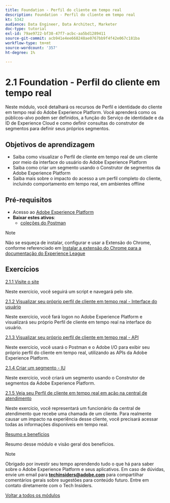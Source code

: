 ```yaml
---
title: Foundation - Perfil do cliente em tempo real
description: Foundation - Perfil do cliente em tempo real
kt: 5342
audience: Data Engineer, Data Architect, Marketer
doc-type: tutorial
exl-id: 79ae9722-bf38-47f7-acbc-aa5bd1289411
source-git-commit: acb941e4ee668248ae0767bb9f4f42e067c181ba
workflow-type: tm+mt
source-wordcount: '357'
ht-degree: 1%

---
```


# 2.1 Foundation - Perfil do cliente em tempo real

Neste módulo, você detalhará os recursos de Perfil e identidade do cliente em tempo real do Adobe Experience Platform. Você aprenderá como os públicos-alvo podem ser definidos, a função do Serviço de identidade e da ID de Experience Cloud e como definir consultas do construtor de segmentos para definir seus próprios segmentos.

## Objetivos de aprendizagem

- Saiba como visualizar o Perfil de cliente em tempo real de um cliente por meio da interface do usuário do Adobe Experience Platform
- Saiba como criar um segmento usando o Construtor de segmentos da Adobe Experience Platform
- Saiba mais sobre o impacto do acesso a um perfil completo do cliente, incluindo comportamento em tempo real, em ambientes offline

## Pré-requisitos

- Acesso ao [Adobe Experience Platform](https://experience.adobe.com/platform)
- **Baixar estes ativos**:
   - [coleções do Postman](./../../../assets/postman/postman_profile.zip)

>[!NOTE]
>
>Não se esqueça de instalar, configurar e usar a Extensão do Chrome, conforme referenciado em [Instalar a extensão do Chrome para a documentação do Experience League](../../gettingstarted/gettingstarted/ex1.md)

## Exercícios

[2.1.1 Visite o site](./ex1.md)

Neste exercício, você seguirá um script e navegará pelo site.

[2.1.2 Visualizar seu próprio perfil de cliente em tempo real - Interface do usuário](./ex2.md)

Neste exercício, você fará logon no Adobe Experience Platform e visualizará seu próprio Perfil de cliente em tempo real na interface do usuário.

[2.1.3 Visualizar seu próprio perfil de cliente em tempo real - API](./ex3.md)

Neste exercício, você usará o Postman e o Adobe I/O para exibir seu próprio perfil do cliente em tempo real, utilizando as APIs da Adobe Experience Platform.

[2.1.4 Criar um segmento - IU](./ex4.md)

Neste exercício, você criará um segmento usando o Construtor de segmentos da Adobe Experience Platform.

[2.1.5 Veja seu Perfil de cliente em tempo real em ação na central de atendimento](./ex5.md)

Neste exercício, você representará um funcionário da central de atendimento que recebe uma chamada de um cliente. Para realmente causar um impacto na experiência desse cliente, você precisará acessar todas as informações disponíveis em tempo real.

[Resumo e benefícios](./summary.md)

Resumo desse módulo e visão geral dos benefícios.

>[!NOTE]
>
>Obrigado por investir seu tempo aprendendo tudo o que há para saber sobre o Adobe Experience Platform e seus aplicativos. Em caso de dúvidas, envie um email para **techinsiders@adobe.com** para compartilhar comentários gerais sobre sugestões para conteúdo futuro. Entre em contato diretamente com o Tech Insiders.

[Voltar a todos os módulos](../../../overview.md)
